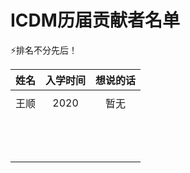 # ICDM历届贡献者名单

:zap:排名不分先后！

| 姓名 | 入学时间 | 想说的话 |
| :--: | :------: | :------: |
|      |          |          |
| 王顺 |   2020   |   暂无   |
|      |          |          |
|      |          |          |
|      |          |          |
|      |          |          |
|      |          |          |
|      |          |          |
|      |          |          |
|      |          |          |
|      |          |          |
|      |          |          |
|      |          |          |
|      |          |          |
|      |          |          |

